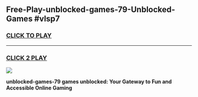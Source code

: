 
## Free-Play-unblocked-games-79-Unblocked-Games #vlsp7
<h3>
<a href="https://news.freeplayer.one?title=unblocked-games-79&ref=8M">CLICK TO PLAY</a></h3>
<hr>

<h3>
<a href="https://news.freeplayer.one?title=unblocked-games-79&ref=8M">CLICK 2 PLAY</a>
  
</h3>

<a href="https://news.freeplayer.one?title=unblocked-games-79&ref=8M"><img src="https://clearcache.store/games.png"></a>


**unblocked-games-79 games unblocked: Your Gateway to Fun and Accessible Online Gaming**
